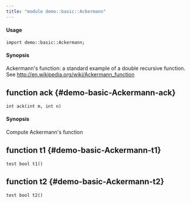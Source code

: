 ```yaml
---
title: "module demo::basic::Ackermann"
---
```


#### Usage

`import demo::basic::Ackermann;`

#### Synopsis

Ackermann's function: a standard example of a double recursive function.
See <http://en.wikipedia.org/wiki/Ackermann_function>


## function ack {#demo-basic-Ackermann-ack}

```rascal
int ack(int m, int n)

```

#### Synopsis

Compute Ackermann's function

## function t1 {#demo-basic-Ackermann-t1}

```rascal
test bool t1()

```

## function t2 {#demo-basic-Ackermann-t2}

```rascal
test bool t2()

```

